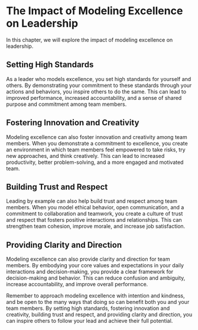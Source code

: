 The Impact of Modeling Excellence on Leadership
============================================================================================

In this chapter, we will explore the impact of modeling excellence on leadership.

Setting High Standards
----------------------

As a leader who models excellence, you set high standards for yourself and others. By demonstrating your commitment to these standards through your actions and behaviors, you inspire others to do the same. This can lead to improved performance, increased accountability, and a sense of shared purpose and commitment among team members.

Fostering Innovation and Creativity
-----------------------------------

Modeling excellence can also foster innovation and creativity among team members. When you demonstrate a commitment to excellence, you create an environment in which team members feel empowered to take risks, try new approaches, and think creatively. This can lead to increased productivity, better problem-solving, and a more engaged and motivated team.

Building Trust and Respect
--------------------------

Leading by example can also help build trust and respect among team members. When you model ethical behavior, open communication, and a commitment to collaboration and teamwork, you create a culture of trust and respect that fosters positive interactions and relationships. This can strengthen team cohesion, improve morale, and increase job satisfaction.

Providing Clarity and Direction
-------------------------------

Modeling excellence can also provide clarity and direction for team members. By embodying your core values and expectations in your daily interactions and decision-making, you provide a clear framework for decision-making and behavior. This can reduce confusion and ambiguity, increase accountability, and improve overall performance.

Remember to approach modeling excellence with intention and kindness, and be open to the many ways that doing so can benefit both you and your team members. By setting high standards, fostering innovation and creativity, building trust and respect, and providing clarity and direction, you can inspire others to follow your lead and achieve their full potential.



